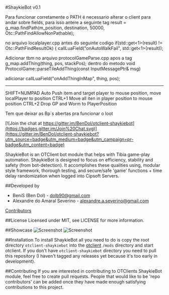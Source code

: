 #ShaykieBot v0.1

Para funcionar corretamente o PATH é necessario alterar o client para andar sobre fields, para isso antere a seguinte tag
result = g_map.findPath(m_position, destination, 50000, Otc::PathFindAllowNonPathable);

no arquivo localplayer.cpp antes do seguinte codigo
if(std::get<1>(result) != Otc::PathFindResultOk) {
    callLuaField("onAutoWalkFail", std::get<1>(result));



Adicionar tbm no arquivo protocolGameParse.cpp
apos a tag  g_map.addThing(thing, pos, stackPos);
dentro do metodo
void ProtocolGame::parseTileAddThing(const InputMessagePtr& msg)

adicionar
callLuaField("onAddThingInMap", thing, pos);

----------------------------------------------------------------------------------------------
SHIFT+NUMPAD Auto Push item and target player to mouse position, move localPlayer to position
CTRL+1 Move all iten in player position to mouse position
CTRL+2 Drop GP and Worm to PlayerPosition

Tem que deixar as Bp´s abertas pra funcionar o loot

[![Join the chat at https://gitter.im/BenDol/otclient-shaykiebot](https://badges.gitter.im/Join%20Chat.svg)](https://gitter.im/BenDol/otclient-shaykiebot?utm_source=badge&utm_medium=badge&utm_campaign=pr-badge&utm_content=badge)

ShaykieBot is an OTClient bot module that helps with Tibia game-play automation. ShaykieBot is designed to focus on efficiency, stability and safety (from bot-detection). It accomplishes these qualities using, modular style framework, thorough testing, and secure/safe 'game' functions + time delay randomization when logged into Cipsoft Servers.

##Developed by
* BeniS (Ben Dol) - dolb90@gmail.com
* Alexandre do Amaral Severino - alexandre.a.severino@gmail.com

[Contributors](https://github.com/BeniS/otclient-shaykiebot/graphs/contributors)

##License
Licensed under MIT, see LICENSE for more information.

##Showcase
![Screenshot](https://dl.dropbox.com/u/49948294/otclient/shaykiebot_support.png)
![Screenshot](https://dl.dropbox.com/u/49948294/otclient/shaykiebot_afk.png)

##Installation
To install ShaykieBot all you need to do is copy the root directory `otclient-shaykiebot` into the [otclient](https://github.com/edubart/otclient) `/mods` directory and start otclient. If you don't have `otclient-shaykiebot` directory you need to pull this repository (I haven't tagged any releases yet because it's too early in development).

##Contributing
If you are interested in contributing to OTClients ShaykieBot module, feel free to create pull requests. People that would like to be 'repo contributors' can be added once they have made enough satisfying contributions to this project.
